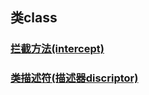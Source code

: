 ## 类class

### [拦截方法(intercept)](./class_intercept.md)

### [类描述符(描述器discriptor)](./class_descriptor.md)

